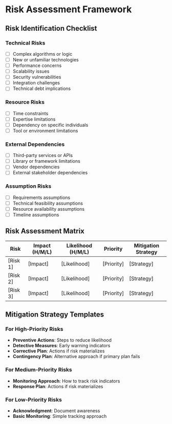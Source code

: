 # Risk Assessment Framework

## Risk Identification Checklist

### Technical Risks
- [ ] Complex algorithms or logic
- [ ] New or unfamiliar technologies
- [ ] Performance concerns
- [ ] Scalability issues
- [ ] Security vulnerabilities
- [ ] Integration challenges
- [ ] Technical debt implications

### Resource Risks
- [ ] Time constraints
- [ ] Expertise limitations
- [ ] Dependency on specific individuals
- [ ] Tool or environment limitations

### External Dependencies
- [ ] Third-party services or APIs
- [ ] Library or framework limitations
- [ ] Vendor dependencies
- [ ] External stakeholder dependencies

### Assumption Risks
- [ ] Requirements assumptions
- [ ] Technical feasibility assumptions
- [ ] Resource availability assumptions
- [ ] Timeline assumptions

## Risk Assessment Matrix

| Risk | Impact (H/M/L) | Likelihood (H/M/L) | Priority | Mitigation Strategy |
|------|----------------|-------------------|----------|---------------------|
| [Risk 1] | [Impact] | [Likelihood] | [Priority] | [Strategy] |
| [Risk 2] | [Impact] | [Likelihood] | [Priority] | [Strategy] |
| [Risk 3] | [Impact] | [Likelihood] | [Priority] | [Strategy] |

## Mitigation Strategy Templates

### For High-Priority Risks
- **Preventive Actions**: Steps to reduce likelihood
- **Detective Measures**: Early warning indicators
- **Corrective Plan**: Actions if risk materializes
- **Contingency Plan**: Alternative approach if primary plan fails

### For Medium-Priority Risks
- **Monitoring Approach**: How to track risk indicators
- **Response Plan**: Actions if risk materializes

### For Low-Priority Risks
- **Acknowledgment**: Document awareness
- **Basic Monitoring**: Simple tracking approach